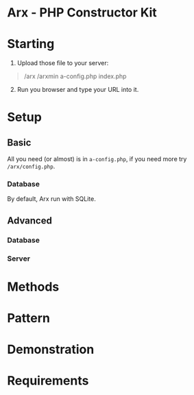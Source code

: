 Arx - PHP Constructor Kit
======



# Starting

1. Upload those file to your server:
> /arx
> /arxmin
> a-config.php
> index.php

2. Run you browser and type your URL into it.


# Setup

## Basic

All you need (or almost) is in `a-config.php`, if you need more try `/arx/config.php`.

### Database

By default, Arx run with SQLite.


## Advanced

### Database


### Server


# Methods


# Pattern


# Demonstration


# Requirements


